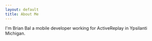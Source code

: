 ```yaml
---
layout: default
title: About Me
---
```


I'm Brian Bal a mobile developer working for ActiveReplay in Ypsilanti Michigan.



